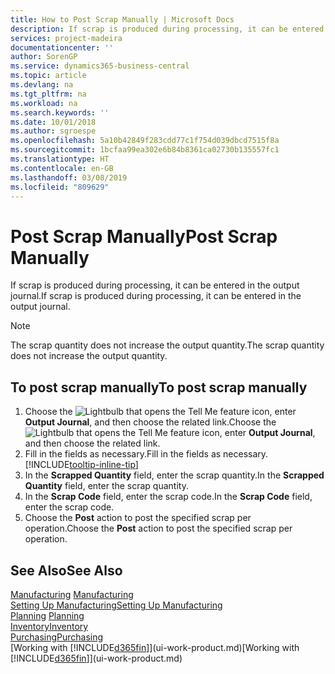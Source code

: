 ```yaml
---
title: How to Post Scrap Manually | Microsoft Docs
description: If scrap is produced during processing, it can be entered in the output journal. Note that the scrap quantity does not increase the output quantity.
services: project-madeira
documentationcenter: ''
author: SorenGP
ms.service: dynamics365-business-central
ms.topic: article
ms.devlang: na
ms.tgt_pltfrm: na
ms.workload: na
ms.search.keywords: ''
ms.date: 10/01/2018
ms.author: sgroespe
ms.openlocfilehash: 5a10b42849f283cdd77c1f754d039dbcd7515f8a
ms.sourcegitcommit: 1bcfaa99ea302e6b84b8361ca02730b135557fc1
ms.translationtype: HT
ms.contentlocale: en-GB
ms.lasthandoff: 03/08/2019
ms.locfileid: "809629"
---
```

# <a name="post-scrap-manually"></a><span data-ttu-id="2a3e0-104">Post Scrap Manually</span><span class="sxs-lookup"><span data-stu-id="2a3e0-104">Post Scrap Manually</span></span>
<span data-ttu-id="2a3e0-105">If scrap is produced during processing, it can be entered in the output journal.</span><span class="sxs-lookup"><span data-stu-id="2a3e0-105">If scrap is produced during processing, it can be entered in the output journal.</span></span> 

> [!NOTE]
> <span data-ttu-id="2a3e0-106">The scrap quantity does not increase the output quantity.</span><span class="sxs-lookup"><span data-stu-id="2a3e0-106">The scrap quantity does not increase the output quantity.</span></span>  

## <a name="to-post-scrap-manually"></a><span data-ttu-id="2a3e0-107">To post scrap manually</span><span class="sxs-lookup"><span data-stu-id="2a3e0-107">To post scrap manually</span></span>  
1. <span data-ttu-id="2a3e0-108">Choose the ![Lightbulb that opens the Tell Me feature](media/ui-search/search_small.png "Tell me what you want to do") icon, enter **Output Journal**, and then choose the related link.</span><span class="sxs-lookup"><span data-stu-id="2a3e0-108">Choose the ![Lightbulb that opens the Tell Me feature](media/ui-search/search_small.png "Tell me what you want to do") icon, enter **Output Journal**, and then choose the related link.</span></span>  
2. <span data-ttu-id="2a3e0-109">Fill in the fields as necessary.</span><span class="sxs-lookup"><span data-stu-id="2a3e0-109">Fill in the fields as necessary.</span></span> [!INCLUDE[tooltip-inline-tip](includes/tooltip-inline-tip_md.md)]  
3. <span data-ttu-id="2a3e0-110">In the **Scrapped Quantity** field, enter the scrap quantity.</span><span class="sxs-lookup"><span data-stu-id="2a3e0-110">In the **Scrapped Quantity** field, enter the scrap quantity.</span></span>  
4. <span data-ttu-id="2a3e0-111">In the **Scrap Code** field, enter the scrap code.</span><span class="sxs-lookup"><span data-stu-id="2a3e0-111">In the **Scrap Code** field, enter the scrap code.</span></span>  
5. <span data-ttu-id="2a3e0-112">Choose the **Post** action to post the specified scrap per operation.</span><span class="sxs-lookup"><span data-stu-id="2a3e0-112">Choose the **Post** action to post the specified scrap per operation.</span></span>  

## <a name="see-also"></a><span data-ttu-id="2a3e0-113">See Also</span><span class="sxs-lookup"><span data-stu-id="2a3e0-113">See Also</span></span>  
<span data-ttu-id="2a3e0-114">[Manufacturing](production-manage-manufacturing.md)  </span><span class="sxs-lookup"><span data-stu-id="2a3e0-114">[Manufacturing](production-manage-manufacturing.md)  </span></span>  
[<span data-ttu-id="2a3e0-115">Setting Up Manufacturing</span><span class="sxs-lookup"><span data-stu-id="2a3e0-115">Setting Up Manufacturing</span></span>](production-configure-production-processes.md)  
<span data-ttu-id="2a3e0-116">[Planning](production-planning.md)    </span><span class="sxs-lookup"><span data-stu-id="2a3e0-116">[Planning](production-planning.md)    </span></span>  
[<span data-ttu-id="2a3e0-117">Inventory</span><span class="sxs-lookup"><span data-stu-id="2a3e0-117">Inventory</span></span>](inventory-manage-inventory.md)  
[<span data-ttu-id="2a3e0-118">Purchasing</span><span class="sxs-lookup"><span data-stu-id="2a3e0-118">Purchasing</span></span>](purchasing-manage-purchasing.md)  
<span data-ttu-id="2a3e0-119">[Working with [!INCLUDE[d365fin](includes/d365fin_md.md)]](ui-work-product.md)</span><span class="sxs-lookup"><span data-stu-id="2a3e0-119">[Working with [!INCLUDE[d365fin](includes/d365fin_md.md)]](ui-work-product.md)</span></span>
